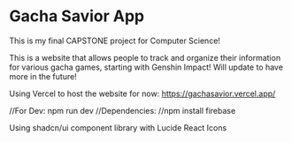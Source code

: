 # Gacha Savior App

This is my final CAPSTONE project for Computer Science!

This is a website that allows people to track and organize their information for various gacha games, starting with Genshin Impact! Will update to have more in the future!

Using Vercel to host the website for now: https://gachasavior.vercel.app/

//For Dev: npm run dev
//Dependencies:
//npm install firebase

Using shadcn/ui component library with Lucide React Icons
